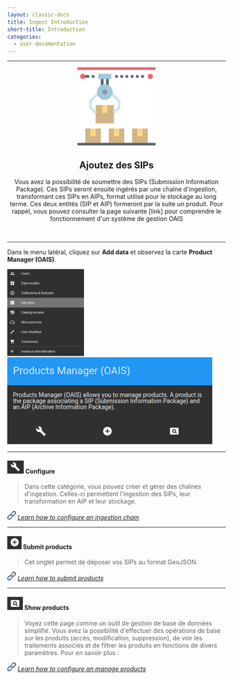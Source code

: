 ```yaml
---
layout: classic-docs
title: Ingest Introduction
short-title: Introduction
categories:
  - user-documentation
---
```


*****************

<div style="text-align:center;">
<img src="/assets/images/user-documentation/admin/ingest/conveyor.png" height="180"> <h2>Ajoutez des SIPs</h2>
    <p>Vous avez la possibilité de soumettre des SIPs (Submission Information Package). Ces SIPs seront ensuite ingérés par une chaîne d'ingestion, transformant ces SIPs en AIPs, format utilisé pour le stockage au long terme. Ces deux entités (SIP et AIP) formeront par la suite un produit. Pour rappel, vous pouvez consulter la page suivante [link] pour comprendre le fonctionnement d'un système de gestion OAIS</p> <br/>
</div>


*****************

Dans le menu latéral, cliquez sur **Add data** et observez la carte **Product Manager (OAIS)**.

<img src="/assets/images/user-documentation/admin/common/menu-add-data.png" height="200">
<img src="/assets/images/user-documentation/admin/ingest/ingest-card.png" height="200">


*****************

#### <img src="/assets/images/user-documentation/admin/common/configure.png" alt="configure" height="30"> Configure

> Dans cette catégorie, vous pouvez créer et gérer des chaînes d'ingestion. Celles-ci permettent l'ingestion des SIPs, leur transformation en AIP et leur stockage.

<img src="/assets/images/user-documentation/common/link.png" alt="link" height="20"> *[Learn how to configure an ingestion chain](/user-documentation/admin/ingest/configure-ingestion-chain)*

*****************

#### <img src="/assets/images/user-documentation/admin/common/add.png" alt="add" height="30"> Submit products

> Cet onglet permet de déposer vos SIPs au format GeoJSON. 

<img src="/assets/images/user-documentation/common/link.png" alt="link" height="20"> *[Learn how to submit products](/user-documentation/admin/ingest/submit-products)*

*****************

#### <img src="/assets/images/user-documentation/admin/common/monitor.png" alt="monitor" height="30"> Show products

> Voyez cette page comme un outil de gestion de base de données simplifié. Vous avez la possibilité d'effectuer des opérations de base sur les produits (accès, modification, suppression), de voir les traitements associés et de filtrer les produits en fonctions de divers paramètres. Pour en savoir plus :

<img src="/assets/images/user-documentation/common/link.png" alt="link" height="20"> *[Learn how to configure an manage products](/user-documentation/admin/ingest/manage-products)*